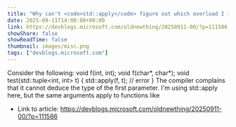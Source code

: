 ```yaml
---
title: "Why can't <code>std::apply</code> figure out which overload I intend to use? Only one of then will work!"
date: 2025-09-11T14:00:00+00:00
link: https://devblogs.microsoft.com/oldnewthing/20250911-00/?p=111586
showShare: false
showReadTime: false
thumbnail: images/misc.png
tags: ["devblogs.microsoft.com"]
---
```

Consider the following: void f(int, int); void f(char*, char*); void test(std::tuple<int, int> t) { std::apply(f, t); // error } The compiler complains that it cannot deduce the type of the first parameter. I'm using std::apply here, but the same arguments apply to functions like

- Link to article: https://devblogs.microsoft.com/oldnewthing/20250911-00/?p=111586